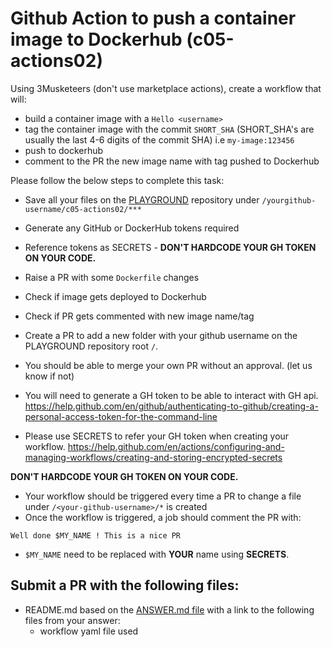 # Github Action to push a container image to Dockerhub (c05-actions02)

Using 3Musketeers (don't use marketplace actions), create a workflow that will:

- build a container image with a `Hello <username>`
- tag the container image with the commit `SHORT_SHA` (SHORT_SHA's are usually the last 4-6 digits of the commit SHA) i.e `my-image:123456`
- push to dockerhub
- comment to the PR the new image name with tag pushed to Dockerhub

Please follow the below steps to complete this task:

- Save all your files on the [PLAYGROUND](https://github.com/devopsacademyau/playground) repository under `/yourgithub-username/c05-actions02/***`
- Generate any GitHub or DockerHub tokens required
- Reference tokens as SECRETS - **DON'T HARDCODE YOUR GH TOKEN ON YOUR CODE.**
- Raise a PR with some `Dockerfile` changes
- Check if image gets deployed to Dockerhub
- Check if PR gets commented with new image name/tag


- Create a PR to add a new folder with your github username on the PLAYGROUND repository root `/`. 
- You should be able to merge your own PR without an approval. (let us know if not)
- You will need to generate a GH token to be able to interact with GH api. https://help.github.com/en/github/authenticating-to-github/creating-a-personal-access-token-for-the-command-line
- Please use SECRETS to refer your GH token when creating your workflow. https://help.github.com/en/actions/configuring-and-managing-workflows/creating-and-storing-encrypted-secrets

**DON'T HARDCODE YOUR GH TOKEN ON YOUR CODE.**

- Your workflow should be triggered every time a PR to change a file under `/<your-github-username>/*` is created
- Once the workflow is triggered, a job should comment the PR with:

`Well done $MY_NAME ! This is a nice PR`

- `$MY_NAME` need to be replaced with **YOUR** name using **SECRETS**.


## Submit a PR with the following files:
- README.md based on the [ANSWER.md file](ANSWER.md) with a link to the following files from your answer:
    - workflow yaml file used
